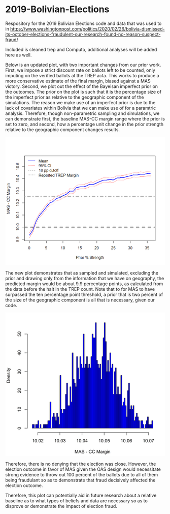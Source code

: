 # 2019-Bolivian-Elections
Respository for the 2019 Bolivian Elections code and data that was used to in https://www.washingtonpost.com/politics/2020/02/26/bolivia-dismissed-its-october-elections-fraudulent-our-research-found-no-reason-suspect-fraud/

Included is cleaned trep and Computo, additional analyses will be added here as well.

Below is an updated plot, with two important changes from our prior work. First, we impose a strict discount rate on ballots left to be counted, only imputing on the verified ballots at the TREP acta. This works to produce a more conservative estimate of the final margin, biased against a MAS victory. Second, we plot out the effect of the Bayeisan imperfect prior on the outcomes. The prior on the plot is such that it is the percentage size of the imperfect prior as relative to the geographic component of the simulations. The reason we make use of an imperfect prior is due to the lack of covariates within Bolivia that we can make use of for a paramtric analysis. Therefore, though non-parametric sampling and simulations, we can demonstrate first, the baseline MAS-CC margin range where the prior is set to zero, and second, how a percentage unit change in the prior strength relative to the geographic component changes results. 

![simulated bayes](https://raw.githubusercontent.com/jw2249a/2019-Bolivian-Elections/master/simulation_bayes_plot.png)

The new plot demonstrates that as sampled and simulated, excluding the prior and drawing only from the information that we have on geography, the predicted margin would be about 9.9 percentage points, as calculated from the data before the halt in the TREP count. Note that to for MAS to have surpassed the ten percentage point threshold, a prior that is two percent of the size of the geographic component is all that is necessary, given our code. 

![simulated bayes01](https://raw.githubusercontent.com/jw2249a/2019-Bolivian-Elections/master/bayes_plot0.02.jpg)

Therefore, there is no denying that the election was close. However, the election outcome in favor of MAS given the OAS design would necessitate strong evidence to throw out 100 percent of the ballots due to all of them being fraudulant so as to demonstrate that fraud decisively affected the election outcome. 

Therefore, this plot can potentially aid in future research about a relative baseline as to what types of beliefs and data are necessary so as to disprove or demonstrate the impact of election fraud. 

